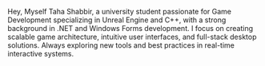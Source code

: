 Hey, Myself Taha Shabbir, a university student passionate for Game Development specializing in Unreal Engine and C++, with a strong background in .NET and Windows Forms development. I focus on creating scalable game architecture, intuitive user interfaces, and full-stack desktop solutions. Always exploring new tools and best practices in real-time interactive systems. 